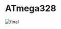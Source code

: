 # ATmega328

![final](https://github.com/user-attachments/assets/867a5cdf-8a24-4c2d-80b2-72eef88b8586)
